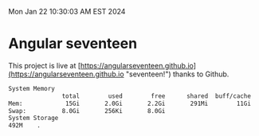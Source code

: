 Mon Jan 22 10:30:03 AM EST 2024

# Angular seventeen


This project is live at [https://angularseventeen.github.io](https://angularseventeen.github.io "seventeen!") thanks to Github.

```bash
System Memory
               total        used        free      shared  buff/cache   available
Mem:            15Gi       2.0Gi       2.2Gi       291Mi        11Gi        13Gi
Swap:          8.0Gi       256Ki       8.0Gi
System Storage
492M	.
```
```bash

